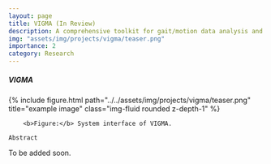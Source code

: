 ```yaml
---
layout: page
title: VIGMA (In Review)
description: A comprehensive toolkit for gait/motion data analysis and visualizaiton
img: "assets/img/projects/vigma/teaser.png"
importance: 2
category: Research
---
```


<h5 align='justify'>VIGMA</h5>
<div class="row">
    <div class="col-sm mt-3 mt-md-0">
        {% include figure.html path="../../assets/img/projects/vigma/teaser.png" title="example image" class="img-fluid rounded z-depth-1" %}
    </div>
</div>
<div class="caption">
    
        <b>Figure:</b> System interface of VIGMA.
    
</div>

`Abstract`

<p align='justify'>
To be added soon.
</p>
